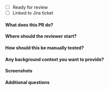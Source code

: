 - [ ] Ready for review
- [ ] Linked to Jira ticket

#### What does this PR do?


#### Where should the reviewer start?


#### How should this be manually tested?


#### Any background context you want to provide?


#### Screenshots


#### Additional questions
